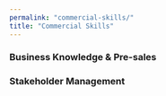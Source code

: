 ```yaml
---
permalink: "commercial-skills/"
title: "Commercial Skills"
---
```


### Business Knowledge & Pre-sales

### Stakeholder Management
